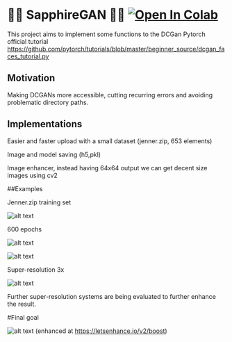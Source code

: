 # :small_blue_diamond::small_blue_diamond: SapphireGAN :small_blue_diamond::small_blue_diamond: [![Open In Colab](https://colab.research.google.com/assets/colab-badge.svg)](https://colab.research.google.com/github/FabioRovai/SapphireGAN/blob/main/SapphireGAN.ipynb)



This project aims to implement some functions to the DCGan Pytorch official tutorial https://github.com/pytorch/tutorials/blob/master/beginner_source/dcgan_faces_tutorial.py


## Motivation

Making DCGANs more accessible, cutting recurring errors and avoiding problematic directory paths.


## Implementations

Easier and faster upload with a small dataset (jenner.zip, 653 elements)

Image and model saving (h5,pkl)

Image enhancer, instead having 64x64 output we can get decent size images using cv2


##Examples

Jenner.zip training set


![alt text](https://i.ibb.co/GpkpYCB/download-3.png)


600 epochs

![alt text](https://i.ibb.co/3p4g0Pj/download-2.png)



![alt text](https://i.ibb.co/GtJ458d/image-00000.png)


Super-resolution 3x

![alt text](https://i.ibb.co/bb5Jc4V/6724cd15-5597-4e1b-a57d-6e80ac9c7dd0.png)


Further super-resolution systems are being evaluated to further enhance the result.


#Final goal

![alt text](https://i.ibb.co/YQYPqFd/Screenshot-2021-03-03-at-12-30-03-auto-x2-auto-x2-auto-x2.png)
(enhanced at https://letsenhance.io/v2/boost)

